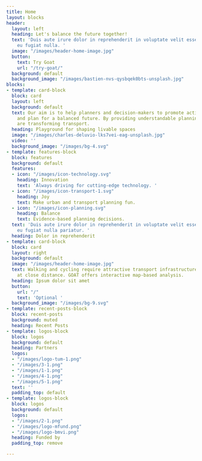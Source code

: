 ```yaml
---
title: Home
layout: blocks
header:
  layout: left
  heading: Let's balance the future together!
  text: 'Duis aute irure dolor in reprehenderit in voluptate velit esse cillum dolore
    eu fugiat nulla. '
  image: "/images/header-home-image.jpg"
  button:
    text: Try Goat
    url: "/try-goat/"
  background: default
  background_image: "/images/bastien-nvs-qysbqek0bts-unsplash.jpg"
blocks:
- template: card-block
  block: card
  layout: left
  background: default
  text: Our aim is to help planners and decision-makers to promote active mobility
    and plan for a balanced future. By providing understandable planning tools, we
    are transforming transport.
  heading: Playground for shaping livable spaces
  image: "/images/charles-deluvio-lks7vei-eag-unsplash.jpg"
  video: ''
  background_image: "/images/bg-4.svg"
- template: features-block
  block: features
  background: default
  features:
  - icon: "/images/icon-technology.svg"
    heading: Innovation
    text: 'Always driving for cutting-edge technology. '
  - icon: "/images/icon-transport-1.svg"
    heading: Joy
    text: Make urban and transport planning fun.
  - icon: "/images/icon-planning.svg"
    heading: Balance
    text: Evidence-based planning decisions.
  text: 'Duis aute irure dolor in reprehenderit in voluptate velit esse cillum dolore
    eu fugiat nulla pariatur. '
  heading: Dolor in reprehenderit
- template: card-block
  block: card
  layout: right
  background: default
  image: "/images/header-home-image.jpg"
  text: Walking and cycling require attractive transport infrastructure and destinations
    at close distance. GOAT offers interactive map-based analysis.
  heading: Ipsum dolor sit amet
  button:
    url: "/"
    text: 'Optional '
  background_image: "/images/bg-9.svg"
- template: recent-posts-block
  block: recent-posts
  background: muted
  heading: Recent Posts
- template: logos-block
  block: logos
  background: default
  heading: Partners
  logos:
  - "/images/logo-tum-1.png"
  - "/images/3-1.png"
  - "/images/1-1.png"
  - "/images/4-1.png"
  - "/images/5-1.png"
  text: ''
  padding_top: default
- template: logos-block
  block: logos
  background: default
  logos:
  - "/images/2-1.png"
  - "/images/logo-mfund.png"
  - "/images/logo-bmvi.png"
  heading: Funded by
  padding_top: remove

---
```

